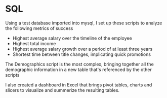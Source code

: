 # SQL
Using a test database imported into mysql, I set up these scripts to analyze the following metrics of success

- Highest average salary over the timeline of the employee
- Highest total income
- Highest average salary growth over a period of at least three years
- Shortest time between title changes, implicating quick promotions

The Demographics script is the most complex, bringing together all the demographic information in a new table 
that's referenced by the other scripts

I also created a dashboard in Excel that brings pivot tables, charts and slicers to visualize and summerize the resulting tables. 
